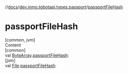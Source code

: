 //[docs](../../index.md)/[dev.inmo.tgbotapi.types.passport](index.md)/[passportFileHash](passport-file-hash.md)



# passportFileHash  
[common, jvm]  
Content  
[common]  
val [ByteArray](https://kotlinlang.org/api/latest/jvm/stdlib/kotlin/-byte-array/index.html).[passportFileHash](passport-file-hash.md):   
[jvm]  
val [File](https://docs.oracle.com/javase/8/docs/api/java/io/File.html).[passportFileHash](index.md#%5Bdev.inmo.tgbotapi.types.passport%2F%2FpassportFileHash%2Fjava.io.File%23%2FPointingToDeclaration%2F%5D%2FProperties%2F745855401):   



